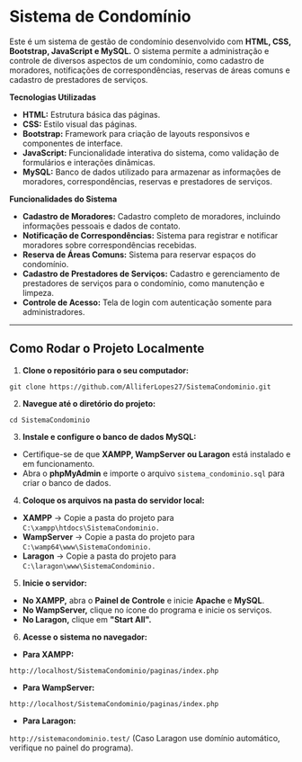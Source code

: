 # Sistema de Condomínio

Este é um sistema de gestão de condomínio desenvolvido com **HTML, CSS, Bootstrap, JavaScript e MySQL.** O sistema permite a administração e controle de diversos aspectos de um condomínio, como cadastro de moradores, notificações de correspondências, reservas de áreas comuns e cadastro de prestadores de serviços.

**Tecnologias Utilizadas**

- **HTML:** Estrutura básica das páginas.
- **CSS:** Estilo visual das páginas.
- **Bootstrap:** Framework para criação de layouts responsivos e componentes de interface.
- **JavaScript:** Funcionalidade interativa do sistema, como validação de formulários e interações dinâmicas.
- **MySQL:** Banco de dados utilizado para armazenar as informações de moradores, correspondências, reservas e prestadores de serviços.

**Funcionalidades do Sistema**

- **Cadastro de Moradores:** Cadastro completo de moradores, incluindo informações pessoais e dados de contato.
- **Notificação de Correspondências:** Sistema para registrar e notificar moradores sobre correspondências recebidas.
- **Reserva de Áreas Comuns:** Sistema para reservar espaços do condomínio.
- **Cadastro de Prestadores de Serviços:** Cadastro e gerenciamento de prestadores de serviços para o condomínio, como manutenção e limpeza.
- **Controle de Acesso:** Tela de login com autenticação somente para administradores.

---

## **Como Rodar o Projeto Localmente**

1. **Clone o repositório para o seu computador:**

``git clone https://github.com/AlliferLopes27/SistemaCondominio.git``

2. **Navegue até o diretório do projeto:**

``cd SistemaCondominio``

3. **Instale e configure o banco de dados MySQL:**

- Certifique-se de que **XAMPP, WampServer ou Laragon** está instalado e em funcionamento.
- Abra o **phpMyAdmin** e importe o arquivo ``sistema_condominio.sql`` para criar o banco de dados.

4. **Coloque os arquivos na pasta do servidor local:**

- **XAMPP** → Copie a pasta do projeto para ``C:\xampp\htdocs\SistemaCondominio.``
- **WampServer** → Copie a pasta do projeto para ``C:\wamp64\www\SistemaCondominio.``
- **Laragon** → Copie a pasta do projeto para ``C:\laragon\www\SistemaCondominio.``

5. **Inicie o servidor:**

- **No XAMPP,** abra o **Painel de Controle** e inicie **Apache** e **MySQL**.
- **No WampServer,** clique no ícone do programa e inicie os serviços.
- **No Laragon,** clique em **"Start All".**

6. **Acesse o sistema no navegador:**

- **Para XAMPP:**

``http://localhost/SistemaCondominio/paginas/index.php``

- **Para WampServer:**

``http://localhost/SistemaCondominio/paginas/index.php``

- **Para Laragon:**

``http://sistemacondominio.test/``
(Caso Laragon use domínio automático, verifique no painel do programa).
